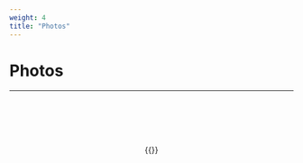 ```yaml
---
weight: 4
title: "Photos"
---
```

# Photos  
---
<br><br><br><br>

<center> {{<slider auto-slide="4000" width="800px" height="600px" >}} </center>  